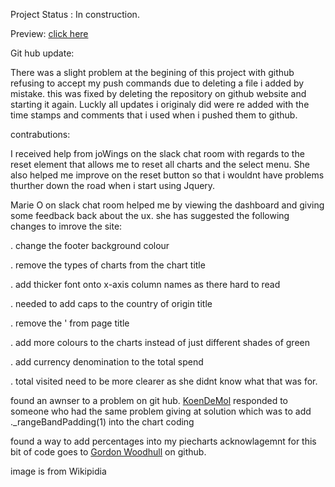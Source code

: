 Project Status : In construction.

Preview: <a href="https://preview.c9users.io/danielhayes/milestone-project-2/index.html?_c9_id=livepreview1&_c9_host=https://ide.c9.io" target="_blank">
click here</a>

Git hub update:

There was a slight problem at the begining of this project with github refusing to accept my push commands due to deleting a file i added by mistake.
this was fixed by deleting the repository on github website and starting it again. Luckly all updates i originaly did were re added with the time stamps 
and comments that i used when i pushed them to github.

contrabutions:

I received help from joWings on the slack chat room with regards to the reset element that allows me to reset all charts and the select menu.
She also helped me improve on the reset button so that i wouldnt have problems thurther down the road when i start using Jquery.

Marie O on slack chat room helped me by viewing the dashboard and giving some feedback back about the ux. she has suggested the
following changes to imrove the site:

. change the footer background colour

. remove the types of charts from the chart title

. add thicker font onto x-axis column names as there hard to read

. needed to add caps to the country of origin title

. remove the ' from page title

. add more colours to the charts instead of just different shades of green

. add currency denomination to the total spend

. total visited need to be more clearer as she didnt know what that was for.

found an awnser to a problem on git hub. <a href="https://github.com/KoenDeMol">KoenDeMol</a> responded to someone who had the same problem giving
at solution which was to add ._rangeBandPadding(1) into the chart coding

found a way to add percentages into my piecharts acknowlagemnt for this bit of code goes to <a href="https://github.com/gordonwoodhull" target="_blank">Gordon Woodhull</a> on github.

image is from Wikipidia
